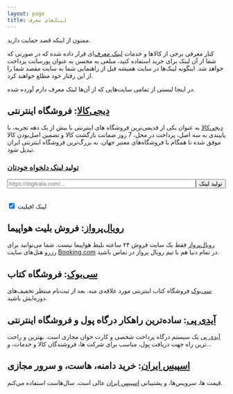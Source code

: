 ```yaml
---
layout: page
title: لینک‌های معرف
---
```

ممنون از اینکه قصد حمایت دارید.

کنار معرفی برخی از کالاها و خدمات [لینک معرف‌](https://fa.wikipedia.org/wiki/%D9%81%D8%B1%D9%88%D8%B4_%D8%B1%D8%A7%D8%A8%D8%B7%D9%87%E2%80%8C%D8%A7%DB%8C)ای قرار داده شده که در صورتی که شما از آن لینک برای خرید استفاده کنید، مبلغی به محسن به عنوان پورسانت پرداخت خواهد شد. اینگونه لینک‌ها در سایت همیشه قبل از راهنمایی شما به سایت مقصد شما را از این رفتار خود مطلع خواهند کرد.

در اینجا لیستی از تمامی سایت‌هایی که از آن‌ها لینک معرف دارم آورده شده.

## [دیجی‌کالا](https://affstat.adro.co/click/169768e2-8920-4a25-a90b-de97baf7dc48/aHR0cHM6Ly93d3cuZGlnaWthbGEuY29t): فروشگاه اینترنتی

[دیجی‌کالا](https://affstat.adro.co/click/169768e2-8920-4a25-a90b-de97baf7dc48/aHR0cHM6Ly93d3cuZGlnaWthbGEuY29t) به عنوان یکی از قدیمی‌ترین فروشگاه های اینترنتی با بیش از یک دهه تجربه، با پایبندی به سه اصل، پرداخت در محل، 7 روز ضمانت بازگشت کالا و تضمین اصل‌بودن کالا موفق شده تا همگام با فروشگاه‌های معتبر جهان، به بزرگ‌ترین فروشگاه اینترنتی ایران تبدیل شود.

### [تولید لینک دلخواه خودتان](/buy/digikala)

<form onsubmit="encode(event)" style="display: flex; direction: ltr;">
<input type="text" style="flex: 2;" placeholder="https://digikala.com/..." id="url" value="">
<input type="submit" class="button" value="تولید لینک">
</form>
<div>
<br>
<input type="checkbox" id="affiliate_checkbox" checked>
<label for="affiliate_checkbox"> لینک افیلیت</label><br>
<ul id="afflinks"></ul>
</div>
<script async type="text/javascript" src="/assets/affiliate.js"></script>

## [رویال‌پرواز](http://royalparvaz.com): فروش بلیت هواپیما

[رویال‌پرواز](http://royalparvaz.com) فقط یک سایت فروش ۲۴ ساعته بلیط هواپیما نیست. شما می‌توانید برای رزرو هتل‌های سایت [Booking.com](https://www.booking.com/) در تمام دنیا هم با تیم رویال پرواز در تماس باشید.

## [سی‌بوک](/buy/30book): فروشگاه کتاب

[سی‌بوک](/buy/30book) فروشگاه کتاب اینترنتی مورد علاقه‌ی منه. بعد از ثبت‌نام منتظر تخفیف‌های دوره‌ایش باشید.

## [آیدی پی](http://mehsen.ir/buy/idpay): ساده‌ترین راهکار درگاه پول و فروشگاه اینترنتی

[آیدی پی](/buy/idpay) یک سیستم درگاه پرداخت شخصی و کارت خوان مجازی است. بهترین و راحت ترین راه جهت دریافت پول، مناسب برای شرکت ها، فروشندگان کالا و خدمات، و... 

## [اسپیس ایران](http://mehsen.ir/buy/spaceiran): خرید دامنه، هاست، و سرور مجازی

قیمت ها، سرویس‌ها، و پشتیبانی [اسپیس ایران](/buy/spaceiran) عالی است. سال‌هاست استفاده می‌کنم.


